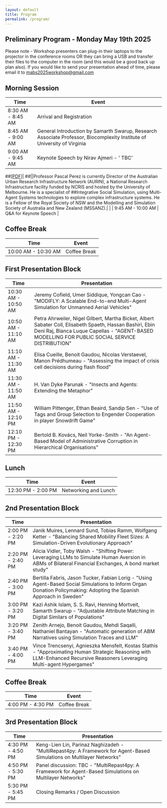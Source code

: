 ```yaml
---
layout: default
title: Program
permalink: /program/
---
```


## Preliminary Program - Monday May 19th 2025

Please note - Workshop presenters can plug-in their laptops to the projector in the conference rooms OR they can bring a USB and transfer their files to the computer in the room (and this would be a good back up plan also). If you would like to send your presentation ahead of time, please email it to mabs2025workshop@gmail.com   

## Morning Session

| Time            | Event                                                                 |
|-----------------|-----------------------------------------------------------------------|
| 8:30 AM - 8:45 AM | Arrival and Registration                                              |
| 8:45 AM - 9:00 AM | General Introduction by Samarth Swarup, Research Associate Professor, Biocomplexity Institute of  University of Virginia |
| 9:00 AM - 9:45 AM | Keynote Speech by Nirav Ajmeri - ' TBC’ 

##[<a href="../articles/MABS 2024 - keynote - Perez.pdf" target="_blank">PDF</a>]|
##||Professor Pascal Perez is currently Director of the Australian Urban Research Infrastructure Network (AURIN), a National Research Infrastructure facility funded by NCRIS and hosted by the University of Melbourne. He is a specialist of ##Integrative Social Simulation, using Multi-Agent Systems technologies to explore complex infrastructure systems. He is a Fellow of the Royal Society of NSW and the Modelling and Simulation Society of Australia and New Zealand (MSSANZ).|                               |
| 9:45 AM - 10:00 AM | Q&A for Keynote Speech                                                |

## Coffee Break
| Time            | Event                    |
|-----------------|--------------------------|
| 10:00 AM - 10:30 AM | Coffee Break             |

## First Presentation Block
| Time            | Presentation                                                                 |
|-----------------|------------------------------------------------------------------------------|
| 10:30 AM - 10:50 AM | Jeremy Cofield, Umer Siddique, Yongcan Cao - "MODIFLY: A Scalable End-to-end Multi-Agent Simulation for Unmanned Aerial Vehicles" |
| 10:50 AM - 11:10 AM | Petra Ahrweiler, Nigel Gilbert, Martha Bicket, Albert Sabater Coll, Elisabeth Spaeth, Hassan Bashiri, Ebin Deni Raj, Blanca Luque Capellas - "AGENT-BASED MODELLING FOR PUBLIC SOCIAL SERVICE DISTRIBUTION" |
| 11:10 AM - 11:30 AM | Elisa Cueille, Benoit Gaudou, Nicolas Verstaevel, Manon Prédhumeau - "Assessing the impact of crisis cell decisions during flash flood" |
| 11:30 AM - 11:50 AM | H. Van Dyke Parunak - "Insects and Agents: Extending the Metaphor" |
| 11:50 AM - 12:10 PM | William Pittenger, Ethan Beaird, Sandip Sen - "Use of Tags and Group Selection to Engender Cooperation in player Snowdrift Game" |
| 12:10 PM - 12:30 PM | Bertold B. Kovács, Neil Yorke-Smith - "An Agent-Based Model of Administrative Corruption in Hierarchical Organisations" |


## Lunch
| Time            | Event   |
|-----------------|---------|
| 12:30 PM - 2:00 PM | Networking and Lunch   |


## 2nd Presentation Block

| Time            | Presentation                                                                 |
|-----------------|------------------------------------------------------------------------------|
| 2:00 PM - 2:20 PM | Janik Muires, Lennard Sund, Tobias Ramm, Wolfgang Ketter - "Balancing Shared Mobility Fleet Sizes: A Simulation-Driven Evolutionary Approach" |
| 2:20 PM - 2:40 PM | Alicia Vidler, Toby Walsh - "Shifting Power: Leveraging LLMs to Simulate Human Aversion in ABMs of Bilateral Financial Exchanges, A bond market study" |
| 2:40 PM - 3:00 PM | Bertilla Fabris, Jason Tucker, Fabian Lorig - "Using Agent-Based Social Simulations to Inform Organ Donation Policymaking: Adopting the Spanish Approach in Sweden" |
| 3:00 PM - 3:20 PM | Kazi Ashik Islam, S. S. Ravi, Henning Mortveit, Samarth Swarup - "Adjustable Attribute Matching in Digital Similars of Populations" |
| 3:20 PM - 3:40 PM | Zenith Arnejo, Benoit Gaudou, Mehdi Saqalli, Nathaniel Bantayan - "Automatic generation of ABM Narratives using Simulation Traces and LLM" |
| 3:40 PM - 4:00 PM | Vince Trencsenyi, Agnieszka Mensfelt, Kostas Stathis - "Approximating Human Strategic Reasoning with LLM-Enhanced Recursive Reasoners Leveraging Multi-agent Hypergames" |



## Coffee Break
| Time            | Event                    |
|-----------------|--------------------------|
| 4:00 PM - 4:30 PM | Coffee Break             |



## 3rd Presentation Block
| Time            | Presentation                                                                 |
|-----------------|------------------------------------------------------------------------------|
| 4:30 PM - 4:50 PM | Keng-Lien Lin, Parinaz Naghizadeh - "MultiRepast4py: A Framework for Agent-Based Simulations on Multilayer Networks" |
| 4:50 PM - 5:30 PM | Panel discussion: TBC - "MultiRepast4py: A Framework for Agent-Based Simulations on Multilayer Networks" |
| 5:30 PM - 5:45 PM | Closing Remarks / Open Discussion                                            |



